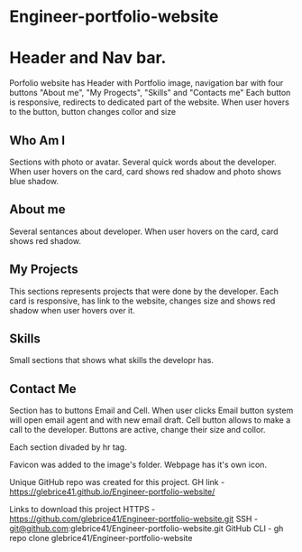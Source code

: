 # Engineer-portfolio-website

<h1>Header and Nav bar.</h1>
Porfolio website has Header with Portfolio image, navigation bar with four buttons "About me", "My Progects", "Skills" and "Contacts me"
Each button is responsive, redirects to dedicated part of the website.
When user hovers to the button, button changes collor and size

<h2>Who Am I</h2>
Sections with photo or avatar. Several quick words about the developer.
When user hovers on the card, card shows red shadow and photo shows blue shadow.

<h2>About me</h2>
Several sentances about developer. When user hovers on the card, card shows red shadow. 

<h2>My Projects</h2>
This sections represents projects that were done by the developer. Each card is responsive, has link to the website, changes size and shows red shadow when user hovers over it. 

<h2>Skills</h2>
Small sections that shows what skills the developr has.


<h2>Contact Me</h2>
Section has to buttons Email and Cell. When user clicks Email button system will open email agent and with new email draft. Cell button allows to make a call to the developer. Buttons are active, change their size and collor.

Each section divaded by hr tag. 

Favicon was added to the image's folder. Webpage has it's own icon.

Unique GitHub repo was created for this project.
GH link - https://glebrice41.github.io/Engineer-portfolio-website/

Links to download this project 
HTTPS - https://github.com/glebrice41/Engineer-portfolio-website.git
SSH - git@github.com:glebrice41/Engineer-portfolio-website.git
GitHub CLI - gh repo clone glebrice41/Engineer-portfolio-website